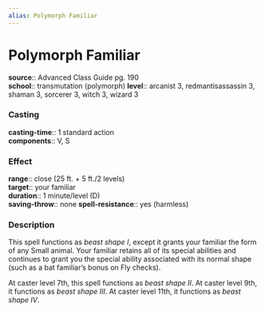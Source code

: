 ```yaml
---
alias: Polymorph Familiar
---
```


# Polymorph Familiar 

**source**:: Advanced Class Guide pg. 190  
**school**:: transmutation (polymorph)
**level**:: arcanist 3, redmantisassassin 3, shaman 3, sorcerer 3, witch 3, wizard 3

### Casting 

**casting-time**:: 1 standard action  
**components**:: V, S

### Effect 

**range**:: close (25 ft. + 5 ft./2 levels)  
**target**:: your familiar  
**duration**:: 1 minute/level (D)  
**saving-throw**:: none
**spell-resistance**:: yes (harmless)

### Description 

This spell functions as *beast shape I*, except it grants your familiar the form of any Small animal. Your familiar retains all of its special abilities and continues to grant you the special ability associated with its normal shape (such as a bat familiar’s bonus on Fly checks).  
  
At caster level 7th, this spell functions as *beast shape II*. At caster level 9th, it functions as *beast shape III*. At caster level 11th, it functions as *beast shape IV*.

